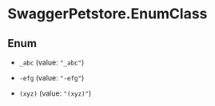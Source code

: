 # SwaggerPetstore.EnumClass

## Enum


* `_abc` (value: `"_abc"`)

* `-efg` (value: `"-efg"`)

* `(xyz)` (value: `"(xyz)"`)


